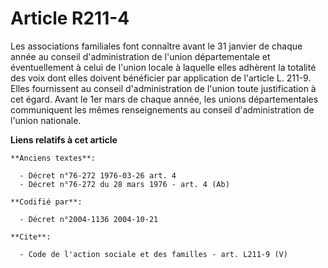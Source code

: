 # Article R211-4

Les associations familiales font connaître avant le 31 janvier de chaque année au conseil d'administration de l'union
départementale et éventuellement à celui de l'union locale à laquelle elles adhèrent la totalité des voix dont elles doivent
bénéficier par application de l'article L. 211-9. Elles fournissent au conseil d'administration de l'union toute
justification à cet égard. Avant le 1er mars de chaque année, les unions départementales communiquent les mêmes
renseignements au conseil d'administration de l'union nationale.

**Liens relatifs à cet article**

	**Anciens textes**:

	  - Décret n°76-272 1976-03-26 art. 4
	  - Décret n°76-272 du 28 mars 1976 - art. 4 (Ab)

	**Codifié par**:

	  - Décret n°2004-1136 2004-10-21

	**Cite**:

	  - Code de l'action sociale et des familles - art. L211-9 (V)
